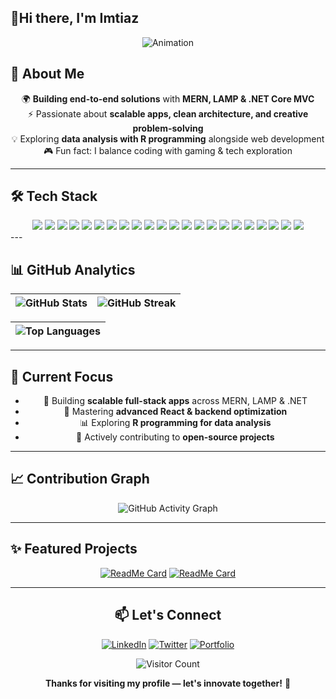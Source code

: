 ## 👋Hi there, I'm Imtiaz

<div align="center">
  
![Animation](https://readme-typing-svg.demolab.com?font=Fira+Code&weight=600&size=26&duration=3000&pause=1000&color=7E3FCE&center=true&vCenter=true&width=500&lines=Full-Stack+Developer;MERN+Specialist;.NET+Core+Expert;Creative+Problem+Solver;Tech+Innovator)

</div>

## 🌟 About Me

<div align="center">

🌍 **Building end-to-end solutions** with **MERN, LAMP & .NET Core MVC**  
⚡ Passionate about **scalable apps, clean architecture, and creative problem-solving**  
💡 Exploring **data analysis with R programming** alongside web development  
🎮 Fun fact: I balance coding with gaming & tech exploration  

</div>

---

## 🛠️ Tech Stack


<div align="center">

<!-- Row 1 -->

<img src="https://img.shields.io/badge/javascript-%23323330.svg?style=for-the-badge&logo=javascript&logoColor=%23F7DF1E" /> 
<img src="https://img.shields.io/badge/react-%2320232a.svg?style=for-the-badge&logo=react&logoColor=%2361DAFB" /> 
<img src="https://img.shields.io/badge/node.js-6DA55F?style=for-the-badge&logo=node.js&logoColor=white" /> 
<img src="https://img.shields.io/badge/php-%23777BB4.svg?style=for-the-badge&logo=php&logoColor=white" /> 
<img src="https://img.shields.io/badge/c%23-%23239120.svg?style=for-the-badge&logo=csharp&logoColor=white" /> 
<img src="https://img.shields.io/badge/.NET_Core-5C2D91?style=for-the-badge&logo=dotnet&logoColor=white" /> 
<img src="https://img.shields.io/badge/sql%20server-%23CC2927.svg?style=for-the-badge&logo=microsoftsqlserver&logoColor=white" />

<!-- Row 2 -->

<img src="https://img.shields.io/badge/mongodb-%234ea94b.svg?style=for-the-badge&logo=mongodb&logoColor=white" /> 
<img src="https://img.shields.io/badge/mysql-4479A1.svg?style=for-the-badge&logo=mysql&logoColor=white" /> 
<img src="https://img.shields.io/badge/firebase-%23039BE5.svg?style=for-the-badge&logo=firebase" /> 
<img src="https://img.shields.io/badge/html5-%23E34F26.svg?style=for-the-badge&logo=html5&logoColor=white" /> 
<img src="https://img.shields.io/badge/css3-%231572B6.svg?style=for-the-badge&logo=css3&logoColor=white" /> 
<img src="https://img.shields.io/badge/bootstrap-%238511FA.svg?style=for-the-badge&logo=bootstrap&logoColor=white" /> 
<img src="https://img.shields.io/badge/apache-%23D42029.svg?style=for-the-badge&logo=apache&logoColor=white" /> 

<!-- Row 3 -->

<img src="https://img.shields.io/badge/linux-FCC624?style=for-the-badge&logo=linux&logoColor=black" /> 
<img src="https://img.shields.io/badge/azure-%230072C6.svg?style=for-the-badge&logo=microsoftazure&logoColor=white" /> 
<img src="https://img.shields.io/badge/netlify-%23000000.svg?style=for-the-badge&logo=netlify&logoColor=#00C7B7" /> 
<img src="https://img.shields.io/badge/git-%23F05033.svg?style=for-the-badge&logo=git&logoColor=white" /> 
<img src="https://img.shields.io/badge/github-%23121011.svg?style=for-the-badge&logo=github&logoColor=white" /> 

<!-- Row 4 (new additions) -->

<img src="https://img.shields.io/badge/tailwindcss-%2338B2AC.svg?style=for-the-badge&logo=tailwind-css&logoColor=white" />
<img src="https://img.shields.io/badge/python-3670A0.svg?style=for-the-badge&logo=python&logoColor=ffdd54" />
<img src="https://img.shields.io/badge/R-276DC3?style=for-the-badge&logo=r&logoColor=white" />

</div>
---

## 📊 GitHub Analytics

<div align="center">

| ![GitHub Stats](https://github-readme-stats.vercel.app/api?username=imtiaza1&theme=radical&hide_border=false&include_all_commits=true&count_private=true&show_icons=true&animate=true) | ![GitHub Streak](https://github-readme-streak-stats.herokuapp.com/?user=imtiaza1&theme=radical&hide_border=false&fire=7E3FCE&currStreakNum=7E3FCE&animate=true) |
|:---:|:---:|

| ![Top Languages](https://github-readme-stats.vercel.app/api/top-langs/?username=imtiaza1&theme=radical&hide_border=false&include_all_commits=true&count_private=true&layout=compact&langs_count=8&animate=true) |
|:---:|

</div>

---

## 🎯 Current Focus

<div align="center">

- 🚀 Building **scalable full-stack apps** across MERN, LAMP & .NET  
- 🎨 Mastering **advanced React & backend optimization**  
- 📊 Exploring **R programming for data analysis**  
- 🤝 Actively contributing to **open-source projects**  

</div>

---

## 📈 Contribution Graph

<div align="center">

![GitHub Activity Graph](https://github-readme-activity-graph.vercel.app/graph?username=imtiaza1&theme=react-dark&hide_border=true&area=true&custom_title=My%20Contribution%20Graph&animate=true)

</div>

---

## ✨ Featured Projects

<div align="center">

[![ReadMe Card](https://github-readme-stats.vercel.app/api/pin/?username=imtiaza1&repo=your-repo-name&theme=radical&show_owner=true)](https://github.com/imtiaza1/your-repo-name)
[![ReadMe Card](https://github-readme-stats.vercel.app/api/pin/?username=imtiaza1&repo=your-repo-name&theme=radical&show_owner=true)](https://github.com/imtiaza1/your-repo-name)

</div>

---

<div align="center">

## 📫 Let's Connect

[![LinkedIn](https://img.shields.io/badge/linkedin-%230077B5.svg?style=for-the-badge&logo=linkedin&logoColor=white)](https://linkedin.com/in/yourprofile)
[![Twitter](https://img.shields.io/badge/Twitter-%231DA1F2.svg?style=for-the-badge&logo=Twitter&logoColor=white)](https://twitter.com/yourprofile)
[![Portfolio](https://img.shields.io/badge/Portfolio-%23000000.svg?style=for-the-badge&logo=firefox&logoColor=#FF7139)](https://yourportfolio.com)

![Visitor Count](https://komarev.com/ghpvc/?username=imtiaza1&style=for-the-badge&color=7E3FCE&label=PROFILE+VIEWS)

**Thanks for visiting my profile — let's innovate together!** 🚀

</div>
